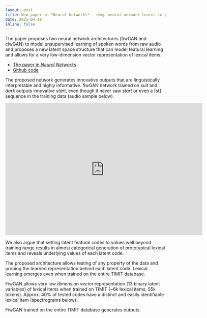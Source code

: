```yaml
---
layout: post
title: New paper in *Neural Networks* - deep neural network learns to produce new words
date: 2021-04-18
inline: false
---
```


The paper proposes two neural network architectures (fiwGAN and ciwGAN)  to model unsupervised learning of spoken words from raw audio and proposes a new latent space structure that can model featural learning and allows for a very low-dimension vector representation of lexical items.

* [The paper in *Neural Networks*](https://www.sciencedirect.com/science/article/pii/S0893608021001052)
* [Github code](https://github.com/gbegus/fiwGAN-ciwGAN)

The proposed network generates innovative outputs that are linguistically interpretable and highly informative. fiwGAN network trained on *suit* and *dark* outputs innovative *start*, even though it never saw *start* or even a [st] sequence in the training data (audio sample below).


<iframe width="620" height="415" src="https://youtube.com/embed/ifxjgmyuRXw" frameborder="0" allowfullscreen></iframe>

We also argue that setting latent featural codes to values well beyond training range results in almost categorical generation of prototypical lexical items and reveals underlying values of each latent code.

The proposed architecture allows testing of any property of the data and probing the learned representation behind each latent code. Lexical learning emerges even when trained on the entire TIMIT database.

FiwGAN allows very low dimension vector representation (13 binary latent variables) of lexical items when trained on TIMIT (~6k lexical items, 55k tokens). Approx. 40% of tested codes have a distinct and easily identifiable lexical item (spectrograms below).

<div class="row">
    <div class="col-sm mt-3 mt-md-0">
        <img class="img-fluid rounded z-depth-1" src="{{ '/assets/img/timit.png' | relative_url }}" alt="" title="example image"/>
    </div>
</div>
<div class="caption">
    FiwGAN trained on the entire TIMIT database generates outputs.
</div>

